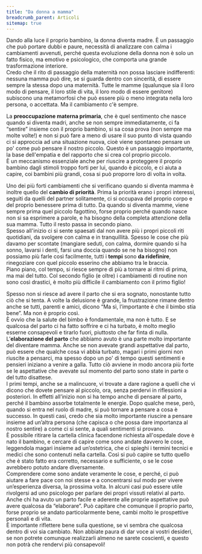 ```yaml
---
title: "Da donna a mamma"
breadcrumb_parent: Articoli
sitemap: true
---
```

Dando alla luce il proprio bambino, la donna diventa madre. È un passaggio che può portare dubbi e paure, necessità di analizzare con calma i cambiamenti avvenuti, perché questa evoluzione della donna non è solo un fatto fisico, ma emotivo e psicologico, che comporta una grande trasformazione interiore.<br>
Credo che il rito di passaggio della maternità non possa lasciare indifferenti: nessuna mamma può dire, se si guarda dentro con sincerità, di essere sempre la stessa dopo una maternità. Tutte le mamme (qualunque sia il loro modo di pensare, il loro stile di vita, il loro modo di essere genitore) subiscono una metamorfosi che può essere più o meno integrata nella loro persona, o accettata. Ma il cambiamento c'è sempre.

La **preoccupazione materna primaria**, che è quel sentimento che nasce quando si diventa madri, anche se non sempre immediatamente, ci fa “sentire” insieme con il proprio bambino, si sa cosa prova (non sempre ma molte volte!) e non si può fare a meno di usare il suo punto di vista quando ci si approccia ad una situazione nuova, cioè viene spontaneo pensare un po' come può pensare il nostro piccolo. Questo è un passaggio importante, la base dell'empatia e del rapporto che si crea col proprio piccolo. <br>
È un meccanismo essenziale anche per riuscire a proteggere il proprio bambino dagli stimoli troppo forti per lui, quando è piccolo, e ci aiuta a capire, coi bambini più grandi, cosa si può proporre loro di volta in volta. 

Uno dei più forti cambiamenti che si verificano quando si diventa mamma è inoltre quello del **cambio di priorità**. Prima la priorità erano i propri interessi, seguiti da quelli del partner solitamente, ci si occupava del proprio corpo e del proprio benessere prima di tutto. Da quando si diventa mamme, viene sempre prima quel piccolo fagottino, forse proprio perché quando nasce non si sa esprimere a parole, e ha bisogno della completa attenzione della sua mamma. Tutto il resto passa in secondo piano.<br>
Spesso all'inizio ci si sente spaesati dal non avere più i propri piccoli riti quotidiani, da svolgere con calma e in tranquillità. Spesso le cose che più davamo per scontate (mangiare seduti, con calma, dormire quando si ha sonno, lavarsi i denti, farsi una doccia quando se ne ha bisogno) non possiamo più farle così facilmente, tutti i **tempi** sono **da ridefinire**, rinegoziare con quel piccolo esserino che abbiamo tra le braccia.<br>
Piano piano, col tempo, si riesce sempre di più a tornare ai ritmi di prima, ma mai del tutto. Col secondo figlio (e oltre) i cambiamenti di routine non sono così drastici, è molto più difficile il cambiamento con il primo figlio!

Spesso non si riesce ad avere il parto che si era sognato, nonostante tutto ciò che si tenta. A volte la delusione è grande, la frustrazione rimane dentro anche se tutti,  parenti e amici, dicono “Ma sì, l’importante è che il bimbo stia bene”. Ma non è proprio così.<br>
È ovvio che la salute del bimbo è fondamentale, ma non è tutto. E se qualcosa del parto ci ha fatto soffrire e ci ha turbato, è molto meglio esserne consapevoli e tirarlo fuori, piuttosto che far finta di nulla. L’**elaborazione del parto** che abbiamo avuto è una parte molto importante del diventare mamma. Anche se non avevate grandi aspettative dal parto, può essere che qualche cosa vi abbia turbato, magari i primi giorni non riuscite a pensarci, ma spesso dopo un po' di tempo questi sentimenti e pensieri iniziano a venire a galla. Tutto ciò avviene in modo ancora più forte se le aspettative che avevate sul momento del parto sono state in parte  o del tutto disattese.<br>
I primi tempi, anche se a malincuore, vi trovate a dare ragione a quelli che vi dicono che dovete pensare al piccolo, ora, senza perdervi in riflessioni a posteriori. In effetti all’inizio non si ha tempo anche di pensare al parto, perché il bambino assorbe totalmente le energie. Dopo qualche mese, però, quando si entra nel ruolo di madre, si può tornare a pensare a cosa è successo. In questi casi, credo che sia molto importante riuscire a pensare insieme ad un’altra persona (che capisca o che possa dare importanza al nostro sentire) a come ci si sente, a quali sentimenti si provano.<br>
È possibile ritirare la cartella clinica facendone richiesta all'ospedale dove è nato il bambino, e cercare di capire come sono andate davvero le cose, leggendola magari insieme ad un’ostetrica, che ci spieghi i termini tecnici e medici che sono contenuti nella cartella. Così  si può capire se tutto quello che è stato fatto era corretto, necessario e sufficiente, o se le cose avrebbero potuto andare diversamente.<br>
Comprendere come sono andate veramente le cose, e perché, ci può aiutare a fare pace con noi stesse e a concentrarsi sul modo per vivere un’esperienza diversa, la prossima volta. In alcuni casi può essere utile rivolgersi ad uno psicologo per parlare dei propri vissuti relativi al parto.<br>
Anche chi ha avuto un parto facile e aderente alle proprie aspettative può avere qualcosa da “elaborare”. Può capitare che comunque il proprio parto, forse proprio se andato particolarmente bene, cambi molto le prospettive personali e di vita.<br>
È importante riflettere bene sulla questione, se vi sembra che qualcosa dentro di voi sia cambiato. Non abbiate paura di dar voce ai vostri desideri, se non potrete comunque realizzarli almeno ne sarete coscienti, e questo non potrà che rendervi più consapevoli!
